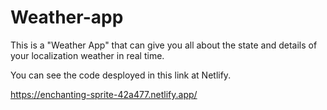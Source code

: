 # Weather-app

This is a "Weather App" that can give you all about the state and details of your localization weather in real time.

You can see the code desployed in this link at Netlify.

https://enchanting-sprite-42a477.netlify.app/
